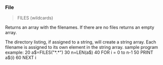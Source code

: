 ### File

> FILES (wildcards)

Returns an array with the filenames. If there are no files returns an empty array.

The directory listing, if assigned to a string, will create a string array. Each filename is assigned to its own element in the string array.
sample program example:
20 a$=FILES("*.*")
30 n=LEN(a$)
40 FOR i = 0 to n-1
50 PRINT a$(i)
60 NEXT i

